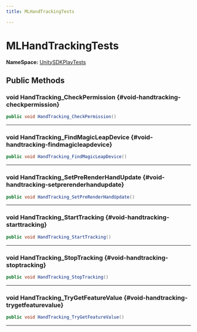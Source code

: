 ```yaml
---
title: MLHandTrackingTests

---
```


# MLHandTrackingTests



**NameSpace:** 
[UnitySDKPlayTests](/versioned_docs/version-22-May-2023/unity-api/api/UnitySDKPlayTests/UnitySDKPlayTests.md) 








## Public Methods

### void HandTracking_CheckPermission {#void-handtracking-checkpermission}

```csharp
public void HandTracking_CheckPermission()
```






-----------

### void HandTracking_FindMagicLeapDevice {#void-handtracking-findmagicleapdevice}

```csharp
public void HandTracking_FindMagicLeapDevice()
```






-----------

### void HandTracking_SetPreRenderHandUpdate {#void-handtracking-setprerenderhandupdate}

```csharp
public void HandTracking_SetPreRenderHandUpdate()
```






-----------

### void HandTracking_StartTracking {#void-handtracking-starttracking}

```csharp
public void HandTracking_StartTracking()
```






-----------

### void HandTracking_StopTracking {#void-handtracking-stoptracking}

```csharp
public void HandTracking_StopTracking()
```






-----------

### void HandTracking_TryGetFeatureValue {#void-handtracking-trygetfeaturevalue}

```csharp
public void HandTracking_TryGetFeatureValue()
```






-----------


